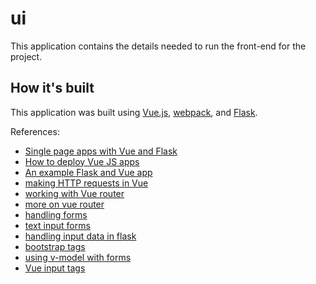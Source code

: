 
# ui

This application contains the details needed to run the front-end for the project.

## How it's built

This application was built using [Vue.js](https://vuejs.org/), [webpack](https://webpack.js.org/), and [Flask](http://flask.pocoo.org/).

References:

- [Single page apps with Vue and Flask](http://stackabuse.com/single-page-apps-with-vue-js-and-flask-setting-up-vue-js/)
- [How to deploy Vue JS apps](https://www.codementor.io/artemgolovin/how-to-deploy-vue-js-app-in-one-line-with-docker-amp-digital-ocean-9sz8x46w3)
- [An example Flask and Vue app](https://github.com/oleg-agapov/flask-vue-spa)
- [making HTTP requests in Vue](https://www.youtube.com/watch?v=btDfVBPYI-U)
- [working with Vue router](https://router.vuejs.org/en/essentials/named-views.html)
- [more on vue router](https://www.reddit.com/r/vuejs/comments/6al40a/multiple_single_file_components_on_one_web_page/)
- [handling forms](https://012.vuejs.org/guide/forms.html)
- [text input forms](https://developer.mozilla.org/en-US/docs/Web/HTML/Element/input/text)
- [handling input data in flask](https://scotch.io/bar-talk/processing-incoming-request-data-in-flask#form-data)
- [bootstrap tags](https://bootstrap-tagsinput.github.io/bootstrap-tagsinput/examples/)
- [using v-model with forms](https://012.vuejs.org/guide/forms.html)
- [Vue input tags](https://github.com/matiastucci/vue-input-tag)
